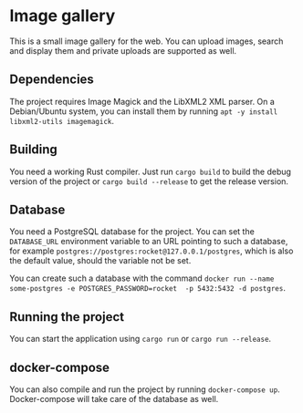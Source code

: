 # Image gallery

This is a small image gallery for the web. You can upload images, search and display them and private uploads are supported as well.

## Dependencies

The project requires Image Magick and the LibXML2 XML parser. On a Debian/Ubuntu system, you can install them by running `apt -y install libxml2-utils imagemagick`.

## Building

You need a working Rust compiler. Just run `cargo build` to build the debug version of the project or `cargo build --release` to get the release version.

## Database

You need a PostgreSQL database for the project. You can set the `DATABASE_URL` environment variable to an URL pointing to such a database, for example `postgres://postgres:rocket@127.0.0.1/postgres`, which is also the default value, should the variable not be set.

You can create such a database with the command `docker run --name some-postgres -e POSTGRES_PASSWORD=rocket  -p 5432:5432 -d postgres`.

## Running the project

You can start the application using `cargo run` or `cargo run --release`.

## docker-compose

You can also compile and run the project by running `docker-compose up`. Docker-compose will take care of the database as well.